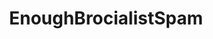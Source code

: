 ---
title: EnoughBrocialistSpam
crosslinks:
- Drama
- LeftWithoutEdge
- COMPLETEANARCHY
- unpopularopinion
- metanarchism
- BlackPeopleTwitter
- shittankiessay
- Anarchism
- tocatchapredditor
- ANI_COMMUNISM
- Ultraleft
- Meta_Leaks
- socialism
- Fuckthealtright
- FULLCOMMUNISM
---